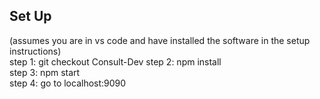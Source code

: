 ## Set Up  
(assumes you are in vs code and have installed the software in the setup instructions)  
step 1: git checkout Consult-Dev
step 2: npm install  
step 3: npm start  
step 4: go to localhost:9090  
